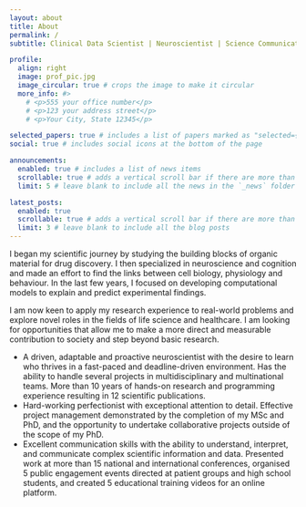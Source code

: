```yaml
---
layout: about
title: About
permalink: /
subtitle: Clinical Data Scientist | Neuroscientist | Science Communicator

profile:
  align: right
  image: prof_pic.jpg
  image_circular: true # crops the image to make it circular
  more_info: #>
    # <p>555 your office number</p>
    # <p>123 your address street</p>
    # <p>Your City, State 12345</p>

selected_papers: true # includes a list of papers marked as "selected={true}"
social: true # includes social icons at the bottom of the page

announcements:
  enabled: true # includes a list of news items
  scrollable: true # adds a vertical scroll bar if there are more than 3 news items
  limit: 5 # leave blank to include all the news in the `_news` folder

latest_posts:
  enabled: true
  scrollable: true # adds a vertical scroll bar if there are more than 3 new posts items
  limit: 3 # leave blank to include all the blog posts
---
```


I began my scientific journey by studying the building blocks of organic material for drug discovery. I then specialized in neuroscience and cognition and made an effort to find the links between cell biology, physiology and behaviour. In the last few years, I focused on developing computational models to explain and predict experimental findings.

I am now keen to apply my research experience to real-world problems and explore novel roles in the fields of life science and healthcare. I am looking for opportunities that allow me to make a more direct and measurable contribution to society and step beyond basic research.

<ul>
  <li>A driven, adaptable and proactive neuroscientist with the desire to learn who thrives in a fast-paced and deadline-driven environment. Has the ability to handle several projects in multidisciplinary and multinational teams. More than 10 years of hands-on research and programming experience resulting in 12 scientific publications.</li>
  <li>Hard-working perfectionist with exceptional attention to detail. Effective project management demonstrated by the completion of my MSc and PhD, and the opportunity to undertake collaborative projects outside of the scope of my PhD.</li>
  <li>Excellent communication skills with the ability to understand, interpret, and communicate complex scientific information and data. Presented work at more than 15 national and international conferences, organised 5 public engagement events directed at patient groups and high school students, and created 5 educational training videos for an online platform.</li>
</ul>